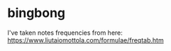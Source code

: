 # bingbong

I've taken notes frequencies from here: https://www.liutaiomottola.com/formulae/freqtab.htm
